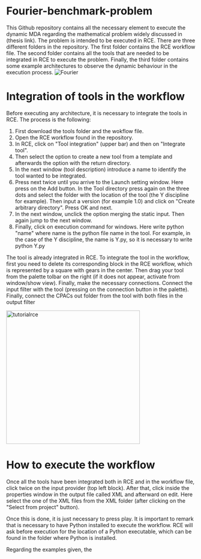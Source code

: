 # Fourier-benchmark-problem
This Github repository contains all the necessary element to execute the dynamic MDA regarding the mathematical problem widely discussed in (thesis link). The problem is intended to be executed in RCE. There are three different folders in the repository. The first folder contains the RCE workflow file. The second folder contains all the tools that are needed to be integrated in RCE to execute the problem. Finally, the third folder contains some example architectures to observe the dynamic behaviour in the execution process.
![Fourier](https://github.com/raul7gs/Fourier-benchmark-problem/assets/116161286/0c67d3b4-4ebd-47c6-81fc-a2e4764fbe7d)

# Integration of tools in the workflow

Before executing any architecture, it is necessary to integrate the tools in RCE. The process is the following:
1. First download the tools folder and the wokflow file.
2. Open the RCE workflow found in the repository.
3. In RCE, click on "Tool integration" (upper bar) and then on "Integrate tool".
4. Then select the option to create a new tool from a template and afterwards the option with the return directory.
5. In the next window (tool description) introduce a name to identify the tool wanted to be integrated.
6. Press next twice until you arrive to the Launch setting window. Here press on the Add button. In the Tool directory press again on the three dots and select the folder with the location of the tool (the Y discipline for example). Then input a version (for example 1.0) and click on "Create arbitrary directory". Press OK and next.
7. In the next window, unclick the option merging the static input. Then again jump to the next window.
8. Finally, click on execution command for windows. Here write python "name" where name is the python file name in the tool. For example, in the case of the Y discipline, the name is Y.py, so it is necessary to write python Y.py

The tool is already integrated in RCE. To integrate the tool in the workflow, first you need to delete its corresponding block in the RCE workflow, which is represented by a square with gears in the center. Then drag your tool from the palette tolbar on the right (if it does not appear, activate from window/show view). Finally, make the necessary connections. Connect the input filter with the tool (pressing on the connection button in the palette). Finally, connect the CPACs out folder from the tool with both files in the output filter

<img width="356" alt="tutorialrce" src="https://github.com/raul7gs/Fourier-benchmark-problem/assets/116161286/cda1491b-c166-4442-8cf2-868c33fb5a8f">

# How to execute the workflow

Once all the tools have been integrated both in RCE and in the workflow file, click twice on the input provider (top left block). After that, click inside the properties window in the output file called XML and afterward on edit. Here select the one of the XML files from the XML folder (after clicking on the "Select from project" button).

Once this is done, it is just necessary to press play. It is important to remark that is necessary to have Python installed to execute the workflow. RCE will ask before execution for the location of a Python executable, which can be found in the folder where Python is installed.

Regarding the examples given, the
